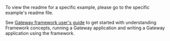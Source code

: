 To view the readme for a specific example, please go to the specific example's readme file.

See [Gateway framework user's guide](https://download.diffusiondata.com/gateway-framework/latest/user-guide/contents/index.html) to get started with understanding Framework concepts, running a Gateway application and writing a Gateway application using the framework.